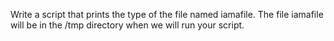 Write a script that prints the type of the file named iamafile. The file iamafile will be in the /tmp directory when we will run your script.
